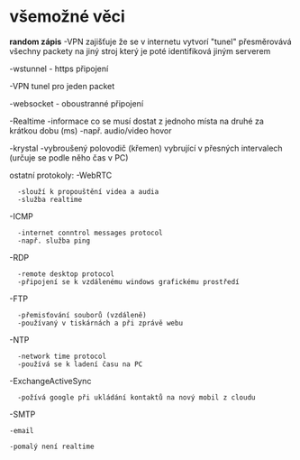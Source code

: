 # všemožné věci
**random zápis**
-VPN zajišťuje že se v internetu vytvorí "tunel" přesměrovává všechny packety na jiný stroj který je poté identifiková jiným serverem

-wstunnel - https připojení

  -VPN tunel pro jeden packet
  
-websocket - oboustranné připojení

-Realtime
  -informace co se musí dostat z jednoho místa na druhé za krátkou dobu (ms)
  -např. audio/video hovor
  
-krystal
  -vybroušený polovodič (křemen) vybrující v přesných intervalech (určuje se podle něho čas v PC)
  
ostatní protokoly: 
  -WebRTC  
  
      -slouží k propouštění videa a audia      
      -služba realtime
      
  -ICMP
  
      -internet conntrol messages protocol
      -např. služba ping
      
  -RDP
  
      -remote desktop protocol
      -připojení se k vzdálenému windows grafickému prostředí
      
  -FTP
  
      -přemisťování souborů (vzdáleně)
      -používaný v tiskárnách a při zprávě webu
      
  -NTP
  
      -network time protocol
      -používá se k ladení času na PC

  -ExchangeActiveSync

      -požívá google při ukládání kontaktů na nový mobil z cloudu
      
  -SMTP

    -email
 
    -pomalý není realtime
    
